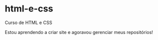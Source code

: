 # html-e-css
 Curso de HTML e CSS

Estou aprendendo a criar site e agoravou gerenciar meus repositórios!